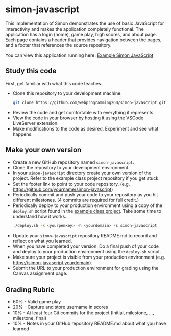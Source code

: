 # simon-javascript

This implementation of Simon demonstrates the use of basic JavaScript for interactivity and makes the application completely functional. The application has a login (home), game play, high scores, and about page. Each page contains a header that provides navigation between the pages, and a footer that references the source repository.

You can view this application running here: [Example Simon JavaScript](https://simon-javascript.cs260.click)

## Study this code

First, get familiar with what this code teaches.

- Clone this repository to your development machine.
  ```sh
  git clone https://github.com/webprogramming260/simon-javascript.git
  ```
- Review the code and get comfortable with everything it represents.
- View the code in your browser by hosting it using the VSCode LiveServer extension.
- Make modifications to the code as desired. Experiment and see what happens.

## Make your own version

- Create a new GitHub repository named `simon-javascript`.
- Clone the repository to your development environment.
- In your `simon-javascript` directory create your own version of the project. Refer to the example class project repository if you get stuck.
- Set the footer link to point to your code repository. (e.g. https://github.com/yourname/simon-javascript)
- Periodically commit and push your code to your repository as you hit different milestones. (4 commits are required for full credit.)
- Periodically deploy to your production environment using a copy of the `deploy.sh` script found in the [example class project](https://github.com/webprogramming260/simon-javascript/blob/main/deploy.sh). Take some time to understand how it works.
  ```sh
  ./deploy.sh -k <yourpemkey> -h <yourdomain> -s simon-javascript
  ```
- Update your `simon-javascript` repository README.md to record and reflect on what you learned.
- When you have completed your version. Do a final push of your code and deploy to your production environment using the `deploy.sh` script.
- Make sure your project is visible from your production environment (e.g. https://simon-javascript.yourdomain).
- Submit the URL to your production environment for grading using the Canvas assignment page.

## Grading Rubric

- 60% - Valid game play
- 20% - Capture and store username in scores
- 10% - At least four Git commits for the project (Initial, milestone, ..., milestone, final)
- 10% - Notes in your GitHub repository README.md about what you have learned
